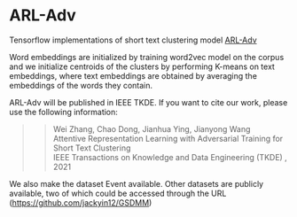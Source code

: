 # ARL-Adv

Tensorflow implementations of short text clustering model [ARL-Adv](https://arxiv.org/abs/1912.03720) 

Word embeddings are initialized by training word2vec model on the corpus and we initialize centroids of the clusters by performing K-means on text embeddings, where  text embeddings are obtained by averaging the embeddings of the words they contain.

ARL-Adv will be published in IEEE TKDE. If you want to cite our work, please use the following information:

>> Wei Zhang, Chao Dong, Jianhua Ying, Jianyong Wang  
>> Attentive Representation Learning with Adversarial Training for Short Text Clustering  
>> IEEE Transactions on Knowledge and Data Engineering (TKDE) , 2021

We also make the dataset Event available.
Other datasets are publicly available, two of which could be accessed through the URL (https://github.com/jackyin12/GSDMM)
